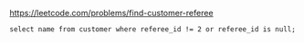 https://leetcode.com/problems/find-customer-referee

```MySQL
select name from customer where referee_id != 2 or referee_id is null;
```
